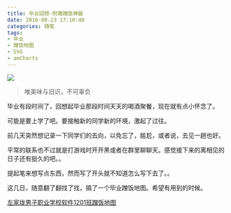 ```yaml
---
title: 毕业回想-附赠蹭饭神器
date: 2016-08-23 17:10:40
categories: 随笔
tags:
- 毕业
- 蹭饭地图
- SVG
- amCharts
---
```


![](http://i4.buimg.com/567571/8af70b8671fa2ae1.jpg)

<!--more-->

 <blockquote class="blockquote-center">唯美味与旧识，不可辜负</blockquote>

毕业有段时间了，回想起毕业那段时间天天的喝酒聚餐，现在就有点小怀念了。

可能是要上学了吧。要接触新的同学新的环境，激起了过往。

前几天突然想记录一下同学们的去向，以免忘了，尴尬，或者说，去见一趟也好。

平常的联系也不过就是打游戏时开开黑或者在群里聊聊天。感觉接下来的离相见的日子还有挺久的吧。。

提起笔来想写点东西，然而写了开头就不知道怎么写下去了。。

这几日，随意翻了翻找了找，搞了一个毕业蹭饭地图。希望有用到的时候。

[左家垅男子职业学校软件1201班蹭饭地图](https://github.com/peishichao/Hexo/Whereyougo/index.html)
